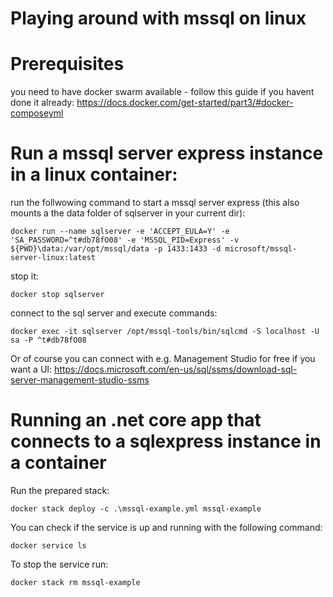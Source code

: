 # Playing around with mssql on linux

# Prerequisites

you need to have docker swarm available - follow this guide if you havent done it already: https://docs.docker.com/get-started/part3/#docker-composeyml


# Run a mssql server express instance in a linux container:


run the follwowing command to start a mssql server express (this also mounts a the data folder of sqlserver in your current dir):

    docker run --name sqlserver -e 'ACCEPT_EULA=Y' -e 'SA_PASSWORD=^t#db78fO08' -e 'MSSQL_PID=Express' -v ${PWD}\data:/var/opt/mssql/data -p 1433:1433 -d microsoft/mssql-server-linux:latest

stop it:

    docker stop sqlserver


connect to the sql server and execute commands:

    docker exec -it sqlserver /opt/mssql-tools/bin/sqlcmd -S localhost -U sa -P ^t#db78fO08

Or of course you can connect with e.g. Management Studio for free if you want a UI: https://docs.microsoft.com/en-us/sql/ssms/download-sql-server-management-studio-ssms

# Running an .net core app that connects to a sqlexpress instance in a container

Run the prepared stack:

    docker stack deploy -c .\mssql-example.yml mssql-example

You can check if the service is up and running with the following command:

    docker service ls

To stop the service run:

    docker stack rm mssql-example